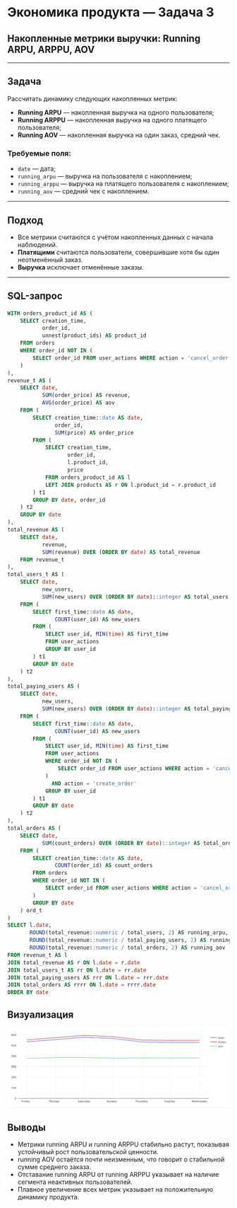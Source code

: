 # Экономика продукта — Задача 3

## Накопленные метрики выручки: Running ARPU, ARPPU, AOV

---

## Задача

Рассчитать динамику следующих накопленных метрик:

- **Running ARPU** — накопленная выручка на одного пользователя;
- **Running ARPPU** — накопленная выручка на одного платящего пользователя;
- **Running AOV** — накопленная выручка на один заказ, средний чек.

### Требуемые поля:
- `date` — дата;
- `running_arpu` — выручка на пользователя с накоплением;
- `running_arppu` — выручка на платящего пользователя с накоплением;
- `running_aov` — средний чек с накоплением.

---

## Подход

- Все метрики считаются с учётом накопленных данных с начала наблюдений.
- **Платящими** считаются пользователи, совершившие хотя бы один неотменённый заказ.
- **Выручка** исключает отменённые заказы.

---

## SQL-запрос

```sql
WITH orders_product_id AS (
    SELECT creation_time,
           order_id,
           unnest(product_ids) AS product_id
    FROM orders
    WHERE order_id NOT IN (
        SELECT order_id FROM user_actions WHERE action = 'cancel_order'
    )
),
revenue_t AS (
    SELECT date,
           SUM(order_price) AS revenue,
           AVG(order_price) AS aov
    FROM (
        SELECT creation_time::date AS date,
               order_id,
               SUM(price) AS order_price
        FROM (
            SELECT creation_time,
                   order_id,
                   l.product_id,
                   price
            FROM orders_product_id AS l
            LEFT JOIN products AS r ON l.product_id = r.product_id
        ) t1
        GROUP BY date, order_id
    ) t2
    GROUP BY date
),
total_revenue AS (
    SELECT date,
           revenue,
           SUM(revenue) OVER (ORDER BY date) AS total_revenue
    FROM revenue_t
),
total_users_t AS (
    SELECT date,
           new_users,
           SUM(new_users) OVER (ORDER BY date)::integer AS total_users
    FROM (
        SELECT first_time::date AS date,
               COUNT(user_id) AS new_users
        FROM (
            SELECT user_id, MIN(time) AS first_time
            FROM user_actions
            GROUP BY user_id
        ) t1
        GROUP BY date
    ) t2
),
total_paying_users AS (
    SELECT date,
           new_users,
           SUM(new_users) OVER (ORDER BY date)::integer AS total_paying_users
    FROM (
        SELECT first_time::date AS date,
               COUNT(user_id) AS new_users
        FROM (
            SELECT user_id, MIN(time) AS first_time
            FROM user_actions
            WHERE order_id NOT IN (
                SELECT order_id FROM user_actions WHERE action = 'cancel_order'
            )
              AND action = 'create_order'
            GROUP BY user_id
        ) t1
        GROUP BY date
    ) t2
),
total_orders AS (
    SELECT date,
           SUM(count_orders) OVER (ORDER BY date)::integer AS total_orders
    FROM (
        SELECT creation_time::date AS date,
               COUNT(order_id) AS count_orders
        FROM orders
        WHERE order_id NOT IN (
            SELECT order_id FROM user_actions WHERE action = 'cancel_order'
        )
        GROUP BY date
    ) ord_t
)
SELECT l.date,
       ROUND(total_revenue::numeric / total_users, 2) AS running_arpu,
       ROUND(total_revenue::numeric / total_paying_users, 2) AS running_arppu,
       ROUND(total_revenue::numeric / total_orders, 2) AS running_aov
FROM revenue_t AS l
JOIN total_revenue AS r ON l.date = r.date
JOIN total_users_t AS rr ON l.date = rr.date
JOIN total_paying_users AS rrr ON l.date = rrr.date
JOIN total_orders AS rrrr ON l.date = rrrr.date
ORDER BY date
```

## Визуализация

![running ARPU, ARPPU, AOV](../img/economika_task_4_viz_1.png)

## Выводы

- Метрики running ARPU и running ARPPU стабильно растут, показывая устойчивый рост пользовательской ценности.
- running AOV остаётся почти неизменным, что говорит о стабильной сумме среднего заказа.
- Отставание running ARPU от running ARPPU указывает на наличие сегмента неактивных пользователей.
- Плавное увеличение всех метрик указывает на положительную динамику продукта.
